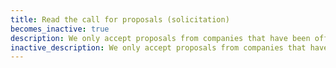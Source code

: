 ```yaml
---
title: Read the call for proposals (solicitation)
becomes_inactive: true
description: We only accept proposals from companies that have been officially invited to submit (via the Project Pitch process). You can check out our current SBIR solicitation or STTR solicitation to get a sense of NSF’s objectives.
inactive_description: We only accept proposals from companies that have been officially invited to submit (via the Project Pitch process). You can check out our current [{{ site.data.solicitations['SBIR'].title }}]({{ site.data.solicitations['SBIR'].url }}) or [{{ site.data.solicitations['STTR'].title }}]({{ site.data.solicitations['STTR'].url }}) to get a sense of NSF’s objectives.
---
```

